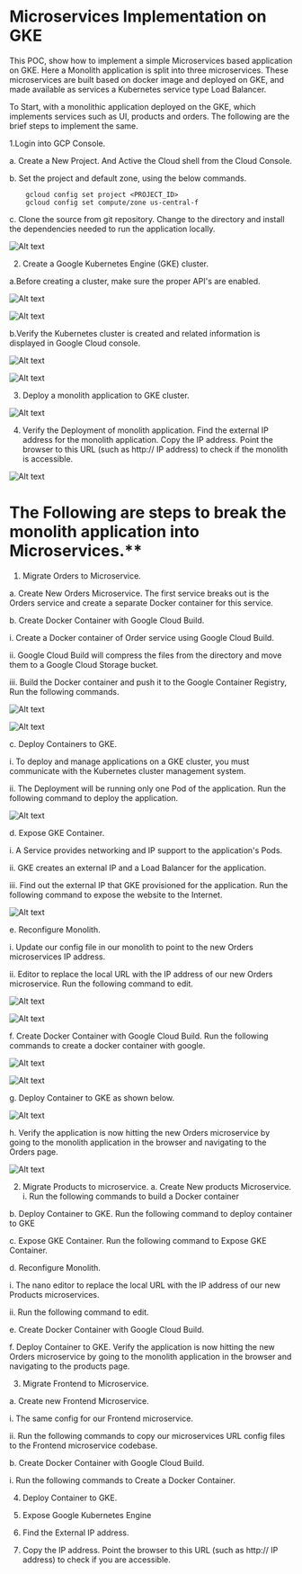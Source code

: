 # Microservices Implementation on GKE #

This POC, show how to implement a simple Microservices based application on GKE. Here a Monolith application is split into three microservices. These microservices are built based on docker image and deployed on GKE, and made available as services a Kubernetes service type Load Balancer.

To Start, with a monolithic application deployed on the GKE, which implements services such as UI, products and orders. The following are the brief steps to implement the same.

1.Login into GCP Console.

   a. Create a New Project. And Active the Cloud shell from the Cloud Console.

   b. Set the project and default zone, using the below commands.

		gcloud config set project <PROJECT_ID>
		gcloud config set compute/zone us-central-f
      
   c. Clone the source from git repository. Change to the directory and install the dependencies needed to run the application locally.
   
   ![Alt text](https://github.com/Protontech-1803/devops/blob/master/MicroservicesOnGKE/img/1c.png)
 
 2. Create a Google Kubernetes Engine (GKE) cluster.

   a.Before creating a cluster, make sure the proper API's are enabled.  
   
   ![Alt text](https://github.com/Protontech-1803/devops/blob/master/MicroservicesOnGKE/img/2ai.png)
   
   ![Alt text](https://github.com/Protontech-1803/devops/blob/master/MicroservicesOnGKE/img/2aii.png)

   b.Verify the Kubernetes cluster is created and related information is displayed in Google Cloud console.
   
   ![Alt text](https://github.com/Protontech-1803/devops/blob/master/MicroservicesOnGKE/img/2bi.png)
   
   ![Alt text](https://github.com/Protontech-1803/devops/blob/master/MicroservicesOnGKE/img/2bii.png)

3. Deploy a monolith application to GKE cluster. 

  ![Alt text](https://github.com/Protontech-1803/devops/blob/master/MicroservicesOnGKE/img/3.png)

4. Verify the Deployment of monolith application. Find the external IP address for the monolith application. Copy the IP address. Point the browser to this URL (such as http:// IP address) to check if the monolith is accessible.

  ![Alt text](https://github.com/Protontech-1803/devops/blob/master/MicroservicesOnGKE/img/4.png)
 


# The Following are steps to break the monolith application into Microservices.**

1. Migrate Orders to Microservice.

a. Create New Orders Microservice. The first service breaks out is the Orders service and create a separate Docker container for this service. 

b. Create Docker Container with Google Cloud Build.

i. Create a Docker container of Order service using Google Cloud Build.

ii. Google Cloud Build will compress the files from the directory and move them to a Google Cloud Storage bucket.

iii. Build the Docker container and push it to the Google Container Registry, Run the following commands.

 ![Alt text](https://github.com/Protontech-1803/devops/blob/master/MicroservicesOnGKE/img/M1biii1.png)
 
 ![Alt text](https://github.com/Protontech-1803/devops/blob/master/MicroservicesOnGKE/img/M1biii2.png)
 
c. Deploy Containers to GKE.

i. To deploy and manage applications on a GKE cluster, you must communicate with the Kubernetes cluster management system.

ii. The Deployment will be running only one Pod of the application. Run the following command to deploy the application.

 ![Alt text](https://github.com/Protontech-1803/devops/blob/master/MicroservicesOnGKE/img/M1cii.png)
 

d. Expose GKE Container.

i. A Service provides networking and IP support to the application's Pods.

ii. GKE creates an external IP and a Load Balancer for the application.

iii. Find out the external IP that GKE provisioned for the application. Run the following command to expose the website to the Internet.

 ![Alt text](https://github.com/Protontech-1803/devops/blob/master/MicroservicesOnGKE/img/M1diii.png) 

e. Reconfigure Monolith.

i. Update our config file in our monolith to point to the new Orders microservices IP address.

ii. Editor to replace the local URL with the IP address of our new Orders microservice. Run the following command to edit.

 ![Alt text](https://github.com/Protontech-1803/devops/blob/master/MicroservicesOnGKE/img/M1eii1.png)
 
 ![Alt text](https://github.com/Protontech-1803/devops/blob/master/MicroservicesOnGKE/img/M1eii2.png)
 

f. Create Docker Container with Google Cloud Build. Run the following commands to create a docker container with google.

 ![Alt text](https://github.com/Protontech-1803/devops/blob/master/MicroservicesOnGKE/img/M1fi.png)
 
 ![Alt text](https://github.com/Protontech-1803/devops/blob/master/MicroservicesOnGKE/img/M1fii.png)
 
 	
g. Deploy Container to GKE as shown below.

 ![Alt text](https://github.com/Protontech-1803/devops/blob/master/MicroservicesOnGKE/img/M1g.png)
 

h. Verify the application is now hitting the new Orders microservice by going to the monolith application in the browser and navigating to the Orders page.

 ![Alt text](https://github.com/Protontech-1803/devops/blob/master/MicroservicesOnGKE/img/M1h.png)
 

2. Migrate Products to microservice.
a. Create New products Microservice.
i. Run the following commands to build a Docker container
 
 

b. Deploy Container to GKE. Run the following command to deploy container to GKE
 

c. Expose GKE Container. Run the following command to Expose GKE Container.
 

d. Reconfigure Monolith.

i. The nano editor to replace the local URL with the IP address of our new Products microservices.

ii. Run the following command to edit.
 
	       
e. Create Docker Container with Google Cloud Build.
 

f. Deploy Container to GKE. Verify the application is now hitting the new Orders microservice by going to the monolith application in the browser and navigating to the products page.


3. Migrate Frontend to Microservice.

a. Create new Frontend Microservice.

i. The same config for our Frontend microservice.

ii. Run the following commands to copy our microservices URL config files to the Frontend microservice codebase.
 

b. Create Docker Container with Google Cloud Build.

i. Run the following commands to Create a Docker Container.


4. Deploy Container to GKE.
 

5. Expose Google Kubernetes Engine
 

6. Find the External IP address. 
 
7. Copy the IP address. Point the browser to this URL (such as http:// IP address) to check if you are accessible.
   


